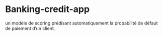 # Banking-credit-app
un modèle de scoring prédisant automatiquement la probabilité de défaut de paiement d’un client.  
